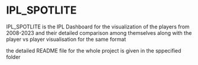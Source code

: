 # IPL_SPOTLITE
IPL_SPOTLITE is the IPL Dashboard for the visualization of the players from 2008-2023 and their detailed comparison among themselves along with the player vs player visualisation for the same format

the detailed README file for the whole project is given in the sppecified folder
